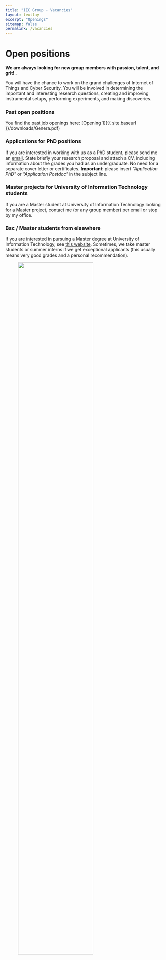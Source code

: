 ```yaml
---
title: "IEC Group - Vacancies"
layout: textlay
excerpt: "Openings"
sitemap: false
permalink: /vacancies
---
```


# Open positions

**We are always looking for new group members with passion, talent, and grit! .**






You will have the chance to work on the grand challenges of Internet of Things and Cyber Security. 
You will be involved in determining the important and interesting research questions, creating and improving instrumental setups, performing experiments, and making discoveries.

### Past open positions

You find the past job openings here:
[Opening 1]({{ site.baseurl }}/downloads/Genera.pdf)


### Applications for PhD positions
If you are interested in working with us as a PhD student, please send me an [email](mailto:hunglk@uit.edu.vn). State briefly your research proposal and attach a CV, including information about the grades you had as an undergraduate. No need for a separate cover letter or certificates. **Important**: please insert _"Application PhD"_ or _"Application Postdoc"_ in the subject line.


### Master projects for University of Information Technology students
If you are a Master student at University of Information Technology looking for a Master project, contact me (or any group member) per email or stop by my office.

### Bsc / Master students from elsewhere
If you are interested in pursuing a Master degree at University of Information Technology, see [this website](https://sdh.uit.edu.vn/). Sometimes, we take master students or summer interns if we get exceptional applicants (this usually means very good grades and a personal recommendation).


<figure>
<img src="{{ site.url }}{{ site.baseurl }}/images/picpic/Gallery/lab-image.png" width="75%">
</figure>
